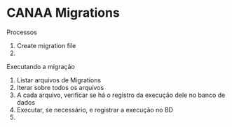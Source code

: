 # CANAA Migrations

Processos

1. Create migration file
2. 

Executando a migração

1. Listar arquivos de Migrations
2. Iterar sobre todos os arquivos
3. A cada arquivo, verificar se há o registro da execução dele no banco de dados
4. Executar, se necessário, e registrar a execução no BD
5. 